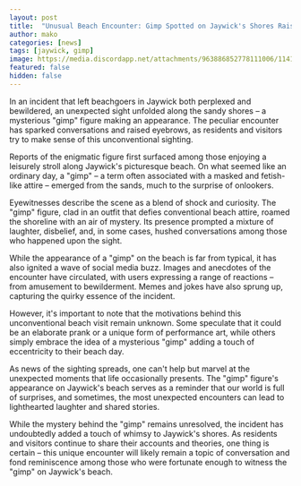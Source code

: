 ```yaml
---
layout: post
title:  "Unusual Beach Encounter: Gimp Spotted on Jaywick's Shores Raises Eyebrows"
author: mako
categories: [news]
tags: [jaywick, gimp]
image: https://media.discordapp.net/attachments/963886852778111006/1141507108353888306/IMG-20230815-WA0007.jpg
featured: false
hidden: false
---
```


In an incident that left beachgoers in Jaywick both perplexed and bewildered, an unexpected sight unfolded along the sandy shores – a mysterious "gimp" figure making an appearance. The peculiar encounter has sparked conversations and raised eyebrows, as residents and visitors try to make sense of this unconventional sighting.

Reports of the enigmatic figure first surfaced among those enjoying a leisurely stroll along Jaywick's picturesque beach. On what seemed like an ordinary day, a "gimp" – a term often associated with a masked and fetish-like attire – emerged from the sands, much to the surprise of onlookers.

Eyewitnesses describe the scene as a blend of shock and curiosity. The "gimp" figure, clad in an outfit that defies conventional beach attire, roamed the shoreline with an air of mystery. Its presence prompted a mixture of laughter, disbelief, and, in some cases, hushed conversations among those who happened upon the sight.

While the appearance of a "gimp" on the beach is far from typical, it has also ignited a wave of social media buzz. Images and anecdotes of the encounter have circulated, with users expressing a range of reactions – from amusement to bewilderment. Memes and jokes have also sprung up, capturing the quirky essence of the incident.

However, it's important to note that the motivations behind this unconventional beach visit remain unknown. Some speculate that it could be an elaborate prank or a unique form of performance art, while others simply embrace the idea of a mysterious "gimp" adding a touch of eccentricity to their beach day.

As news of the sighting spreads, one can't help but marvel at the unexpected moments that life occasionally presents. The "gimp" figure's appearance on Jaywick's beach serves as a reminder that our world is full of surprises, and sometimes, the most unexpected encounters can lead to lighthearted laughter and shared stories.

While the mystery behind the "gimp" remains unresolved, the incident has undoubtedly added a touch of whimsy to Jaywick's shores. As residents and visitors continue to share their accounts and theories, one thing is certain – this unique encounter will likely remain a topic of conversation and fond reminiscence among those who were fortunate enough to witness the "gimp" on Jaywick's beach.
